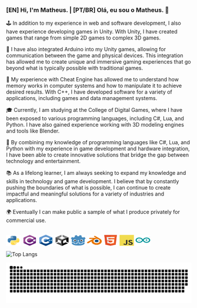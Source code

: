### [EN] Hi, I'm Matheus. | [PT/BR] Olá, eu sou o Matheus. 👋
🕹️ In addition to my experience in web and software development, I also have experience developing games in Unity. With Unity, I have created games that range from simple 2D games to complex 3D games.

🤝 I have also integrated Arduino into my Unity games, allowing for communication between the game and physical devices. This integration has allowed me to create unique and immersive gaming experiences that go beyond what is typically possible with traditional games.

🤖 My experience with Cheat Engine has allowed me to understand how memory works in computer systems and how to manipulate it to achieve desired results. With C++, I have developed software for a variety of applications, including games and data management systems.

🎓 Currently, I am studying at the College of Digital Games, where I have been exposed to various programming languages, including C#, Lua, and Python. I have also gained experience working with 3D modeling engines and tools like Blender.

🔗 By combining my knowledge of programming languages like C#, Lua, and Python with my experience in game development and hardware integration, I have been able to create innovative solutions that bridge the gap between technology and entertainment.

📚 As a lifelong learner, I am always seeking to expand my knowledge and skills in technology and game development. I believe that by constantly pushing the boundaries of what is possible, I can continue to create impactful and meaningful solutions for a variety of industries and applications.

🌍 Eventually I can make public a sample of what I produce privately for commercial use.

<div style="display: inline_block"><br>
  <img align="center" alt="DarkMathew-Python" height="30" width="40" src="https://raw.githubusercontent.com/devicons/devicon/master/icons/python/python-original.svg">
  <img align="center" alt="DarkMathew-CSharp" height="30" width="40" src="https://github.com/devicons/devicon/blob/master/icons/csharp/csharp-original.svg">
  <img align="center" alt="DarkMathew-CPlusPlus" height="30" width="40" src="https://raw.githubusercontent.com/devicons/devicon/master/icons/cplusplus/cplusplus-original.svg"> 
  <img align="center" alt="DarkMathew-Unity" height="30" width="40" src="https://raw.githubusercontent.com/devicons/devicon/master/icons/unity/unity-original.svg"> 
  <img align="center" alt="DarkMathew-Godot" height="30" width="40" src="https://raw.githubusercontent.com/devicons/devicon/master/icons/godot/godot-original.svg"> 
  <img align="center" alt="DarkMathew-Blender" height="30" width="40" src="https://raw.githubusercontent.com/devicons/devicon/master/icons/blender/blender-original.svg">   
  <img align="center" alt="DarkMathew-HTML5" height="30" width="40" src="https://raw.githubusercontent.com/devicons/devicon/master/icons/html5/html5-original.svg"> 
  <img align="center" alt="DarkMathew-JS" height="30" width="40" src="https://raw.githubusercontent.com/devicons/devicon/master/icons/javascript/javascript-original.svg"> 
  <img align="center" alt="DarkMathew-Arduino" height="30" width="40" src="https://raw.githubusercontent.com/devicons/devicon/master/icons/arduino/arduino-original.svg"
</div>
  
![Top Langs](https://github-readme-stats.vercel.app/api/top-langs/?username=darkmathew&hide_progress=true)
  
![Snake animation](https://github.com/darkmathew/darkmathew/blob/output/github-contribution-grid-snake.svg)  
